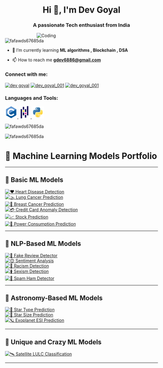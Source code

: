 
<h1 align="center">Hi 👋, I'm Dev Goyal</h1>
<h3 align="center">A passionate Tech enthusiast from India</h3>
<img align="right" alt="Coding" width="400" src="https://encrypted-tbn0.gstatic.com/images?q=tbn:ANd9GcQckTdSbgyYP6U_18vT_H-IGEfXIj5OMP5lhA&s">


<p align="left"> <img src="https://komarev.com/ghpvc/?username=fafawds67685da&label=Profile%20views&color=0e75b6&style=flat" alt="fafawds67685da" /> </p>

- 🌱 I’m currently learning **ML algorithms , Blockchain , DSA**

- 📫 How to reach me **gdev6886@gmail.com**

<h3 align="left">Connect with me:</h3>
<p align="left">
<a href="https://linkedin.com/in/dev goyal" target="blank"><img align="center" src="https://raw.githubusercontent.com/rahuldkjain/github-profile-readme-generator/master/src/images/icons/Social/linked-in-alt.svg" alt="dev goyal" height="30" width="40" /></a>
<a href="https://instagram.com/dev_goyal_001" target="blank"><img align="center" src="https://raw.githubusercontent.com/rahuldkjain/github-profile-readme-generator/master/src/images/icons/Social/instagram.svg" alt="dev_goyal_001" height="30" width="40" /></a>
<a href="https://www.leetcode.com/dev_goyal_001" target="blank"><img align="center" src="https://raw.githubusercontent.com/rahuldkjain/github-profile-readme-generator/master/src/images/icons/Social/leet-code.svg" alt="dev_goyal_001" height="30" width="40" /></a>
</p>

<h3 align="left">Languages and Tools:</h3>
<p align="left"> <a href="https://www.cprogramming.com/" target="_blank" rel="noreferrer"> <img src="https://raw.githubusercontent.com/devicons/devicon/master/icons/c/c-original.svg" alt="c" width="40" height="40"/> </a> <a href="https://pandas.pydata.org/" target="_blank" rel="noreferrer"> <img src="https://raw.githubusercontent.com/devicons/devicon/2ae2a900d2f041da66e950e4d48052658d850630/icons/pandas/pandas-original.svg" alt="pandas" width="40" height="40"/> </a> <a href="https://www.python.org" target="_blank" rel="noreferrer"> <img src="https://raw.githubusercontent.com/devicons/devicon/master/icons/python/python-original.svg" alt="python" width="40" height="40"/> </a> </p>

<p><img align="center" src="https://github-readme-stats.vercel.app/api/top-langs?username=fafawds67685da&show_icons=true&locale=en&layout=compact" alt="fafawds67685da" /></p>

<p><img align="center" src="https://github-readme-streak-stats.herokuapp.com/?user=fafawds67685da&" alt="fafawds67685da" /></p>

# 🚀 **Machine Learning Models Portfolio**  

---

## 🎯 **Basic ML Models**  

[![❤️ Heart Disease Detection](https://img.shields.io/badge/❤️-Heart_Disease_Model-FF5733?style=for-the-badge&logo=heartbeat&logoColor=white)](https://github.com/fafawds67685da/Heart_Disease-Detection-models)  
[![🌫️ Lung Cancer Prediction](https://img.shields.io/badge/🌫️-Lung_Cancer_Prediction-900C3F?style=for-the-badge&logo=lungs&logoColor=white)](https://github.com/fafawds67685da/Lung_Cancer_Prediction)  
[![🎀 Breast Cancer Prediction](https://img.shields.io/badge/🎀-Breast_Cancer_Model-E91E63?style=for-the-badge&logo=ribbon&logoColor=white)](https://github.com/fafawds67685da/Breast_Cancer_Prediction)  
[![💳 Credit Card Anomaly Detection](https://img.shields.io/badge/💳-Anomaly_Detection-5A5A5A?style=for-the-badge&logo=credit-card&logoColor=white)](https://github.com/fafawds67685da/Anomaly_Detection_Using_Credit_card_transactions)  
[![📈 Stock Prediction](https://img.shields.io/badge/📈-Stock_Prediction-28A745?style=for-the-badge&logo=line-chart&logoColor=white)](https://github.com/fafawds67685da/Stock_Prediction)  
[![🔌 Power Consumption Prediction](https://img.shields.io/badge/🔌-Power_Consumption-007BFF?style=for-the-badge&logo=power&logoColor=white)](https://github.com/fafawds67685da/House_hold_Power_Consumption_prediction_-Multiple-REGRESSORS-)  

---

## 🧠 **NLP-Based ML Models**  

[![🛒 Fake Review Detector](https://img.shields.io/badge/🛒-Fake_Review_Detector-FFC300?style=for-the-badge&logo=review&logoColor=white)](https://github.com/fafawds67685da/Product_Fake_review_Detection_System)  
[![😊 Sentiment Analysis](https://img.shields.io/badge/😊-Sentiment_Analysis-17A2B8?style=for-the-badge&logo=smile&logoColor=white)](https://github.com/fafawds67685da/Sentiment_Analysis)  
[![👿 Racism Detection](https://img.shields.io/badge/👿-Racism_Detector-DC3545?style=for-the-badge&logo=angry&logoColor=white)](https://github.com/fafawds67685da/Racism_Detection)  
[![🚺 Sexism Detection](https://img.shields.io/badge/🚺-Sexism_Detector-8E44AD?style=for-the-badge&logo=female&logoColor=white)](https://github.com/fafawds67685da/Sexism_Detection)  
[![📧 Spam Ham Detector](https://img.shields.io/badge/📧-Spam_Ham_Detector-FFC0CB?style=for-the-badge&logo=mail&logoColor=white)](https://github.com/fafawds67685da/Spam_ham_detection)  

---

## 🌌 **Astronomy-Based ML Models**  

[![🌟 Star Type Prediction](https://img.shields.io/badge/🌟-Star_Type_Prediction-3498DB?style=for-the-badge&logo=star&logoColor=white)](https://github.com/fafawds67685da/Spartificial_Project_2)  
[![🔭 Star Size Prediction](https://img.shields.io/badge/🔭-Star_Size_Model-9B59B6?style=for-the-badge&logo=telescope&logoColor=white)](https://github.com/fafawds67685da/Spartificial_Project_1)  
[![🪐 Exoplanet ESI Prediction](https://img.shields.io/badge/🪐-Exoplanet_ESI_Model-1ABC9C?style=for-the-badge&logo=planet&logoColor=white)](https://github.com/fafawds67685da/Predicting_ESI_of_Exoplanets_Terraformation_Potential)  

---

## 🤯 **Unique and Crazy ML Models**  

[![🛰️ Satellite LULC Classification](https://img.shields.io/badge/🛰️-Satellite_LULC_Model-34495E?style=for-the-badge&logo=satellite&logoColor=white)](https://github.com/fafawds67685da/GEE_Satellite-imaging)  

---






